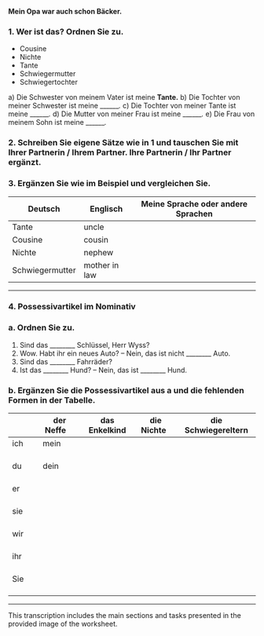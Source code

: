 **Mein Opa war auch schon Bäcker.**
### 1. Wer ist das? Ordnen Sie zu.
- Cousine
- Nichte
- Tante
- Schwiegermutter
- Schwiegertochter

a) Die Schwester von meinem Vater ist meine **Tante.**
b) Die Tochter von meiner Schwester ist meine _______._
c) Die Tochter von meiner Tante ist meine _______._
d) Die Mutter von meiner Frau ist meine _______._
e) Die Frau von meinem Sohn ist meine _______._
### 2. Schreiben Sie eigene Sätze wie in 1 und tauschen Sie mit Ihrer Partnerin / Ihrem Partner. Ihre Partnerin / Ihr Partner ergänzt.

### 3. Ergänzen Sie wie im Beispiel und vergleichen Sie.

**Deutsch** | **Englisch** | **Meine Sprache oder andere Sprachen**
--- | --- | ---
Tante | uncle | 
Cousine | cousin | 
Nichte | nephew | 
Schwiegermutter | mother in law | 

---

### 4. Possessivartikel im Nominativ

### a. Ordnen Sie zu.
1. Sind das ________ Schlüssel, Herr Wyss?
2. Wow. Habt ihr ein neues Auto? – Nein, das ist nicht ________ Auto.
3. Sind das ________ Fahrräder?
4. Ist das ________ Hund? – Nein, das ist ________ Hund.

### b. Ergänzen Sie die Possessivartikel aus a und die fehlenden Formen in der Tabelle.

|              | der Neffe     | das Enkelkind | die Nichte   | die Schwiegereltern |
|--------------|---------------|---------------|--------------|---------------------|
| ich          | mein          |               |              |                     |
| du           | dein          |               |              |                     |
| er           |               |               |              |                     |
| sie          |               |               |              |                     |
| wir          |               |               |              |                     |
| ihr          |               |               |              |                     |
| Sie          |               |               |              |                     |

  

---

  

This transcription includes the main sections and tasks presented in the provided image of the worksheet.